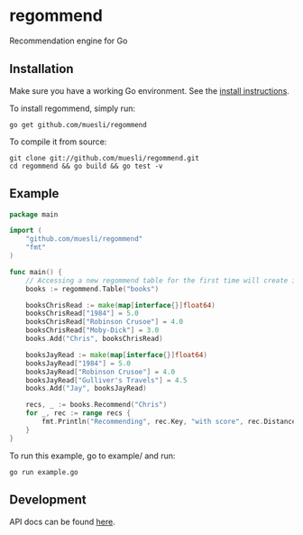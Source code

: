 regommend
=========

Recommendation engine for Go

## Installation

Make sure you have a working Go environment. See the [install instructions](http://golang.org/doc/install.html).

To install regommend, simply run:

    go get github.com/muesli/regommend

To compile it from source:

    git clone git://github.com/muesli/regommend.git
    cd regommend && go build && go test -v

## Example
```go
package main

import (
	"github.com/muesli/regommend"
	"fmt"
)

func main() {
	// Accessing a new regommend table for the first time will create it.
	books := regommend.Table("books")

	booksChrisRead := make(map[interface{}]float64)
	booksChrisRead["1984"] = 5.0
	booksChrisRead["Robinson Crusoe"] = 4.0
	booksChrisRead["Moby-Dick"] = 3.0
	books.Add("Chris", booksChrisRead)

	booksJayRead := make(map[interface{}]float64)
	booksJayRead["1984"] = 5.0
	booksJayRead["Robinson Crusoe"] = 4.0
	booksJayRead["Gulliver's Travels"] = 4.5
	books.Add("Jay", booksJayRead)

	recs, _ := books.Recommend("Chris")
	for _, rec := range recs {
		fmt.Println("Recommending", rec.Key, "with score", rec.Distance)
	}
}
```

To run this example, go to example/ and run:

    go run example.go

## Development
API docs can be found [here](http://godoc.org/github.com/muesli/regommend).
